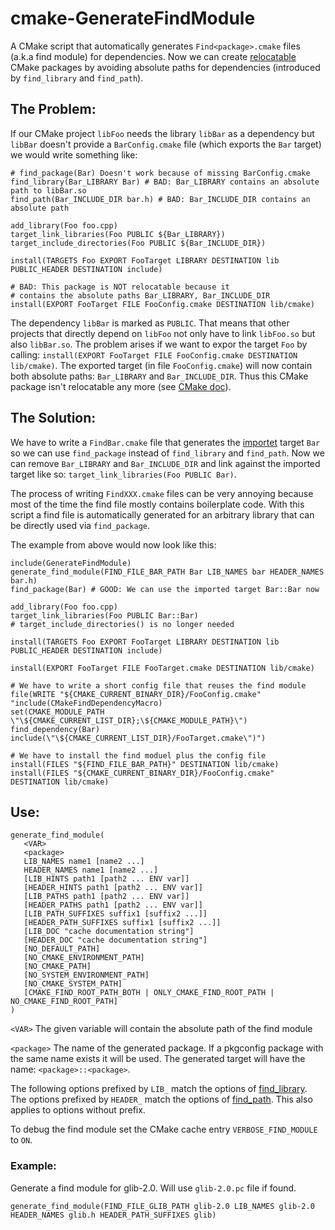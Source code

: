 # cmake-GenerateFindModule

A CMake script that automatically generates `Find<package>.cmake` files (a.k.a find module) for dependencies. Now we can create [relocatable](https://cmake.org/cmake/help/v3.5/manual/cmake-packages.7.html?highlight=packages#creating-relocatable-packages) CMake packages by avoiding absolute paths for dependencies (introduced by `find_library` and `find_path`).

## The Problem:

If our CMake project `libFoo` needs the library `libBar` as a dependency but `libBar` doesn't provide a `BarConfig.cmake` file (which exports the `Bar` target) we would write something like:

```
# find_package(Bar) Doesn't work because of missing BarConfig.cmake
find_library(Bar_LIBRARY Bar) # BAD: Bar_LIBRARY contains an absolute path to libBar.so
find_path(Bar_INCLUDE_DIR bar.h) # BAD: Bar_INCLUDE_DIR contains an absolute path

add_library(Foo foo.cpp)
target_link_libraries(Foo PUBLIC ${Bar_LIBRARY})
target_include_directories(Foo PUBLIC ${Bar_INCLUDE_DIR})

install(TARGETS Foo EXPORT FooTarget LIBRARY DESTINATION lib PUBLIC_HEADER DESTINATION include)

# BAD: This package is NOT relocatable because it 
# contains the absolute paths Bar_LIBRARY, Bar_INCLUDE_DIR
install(EXPORT FooTarget FILE FooConfig.cmake DESTINATION lib/cmake)
```
The dependency `libBar` is marked as `PUBLIC`. That means that other projects that directly depend on `libFoo` not only have to link `libFoo.so` but also `libBar.so`. The problem arises if we want to expor the target `Foo` by calling: `install(EXPORT FooTarget FILE FooConfig.cmake DESTINATION lib/cmake)`.
The exported target (in file `FooConfig.cmake`) will now contain both absolute paths: `Bar_LIBRARY` and `Bar_INCLUDE_DIR`. Thus this CMake package isn't relocatable any more (see [CMake doc](https://cmake.org/cmake/help/v3.5/manual/cmake-packages.7.html?highlight=packages#creating-relocatable-packages)).

## The Solution:

We have to write a `FindBar.cmake` file that generates the [importet](https://cmake.org/cmake/help/v3.5/command/add_library.html?highlight=imported#imported-libraries) target `Bar` so we can use `find_package` instead of `find_library` and `find_path`. Now we can remove `Bar_LIBRARY` and `Bar_INCLUDE_DIR` and link against the imported target like so: `target_link_libraries(Foo PUBLIC Bar)`. 

The process of writing `FindXXX.cmake` files can be very annoying because most of the time the find file mostly contains boilerplate code. With this script a find file is automatically generated for an arbitrary library that can be directly used via `find_package`.

The example from above would now look like this:
```
include(GenerateFindModule)
generate_find_module(FIND_FILE_BAR_PATH Bar LIB_NAMES bar HEADER_NAMES bar.h)
find_package(Bar) # GOOD: We can use the imported target Bar::Bar now

add_library(Foo foo.cpp)
target_link_libraries(Foo PUBLIC Bar::Bar)
# target_include_directories() is no longer needed

install(TARGETS Foo EXPORT FooTarget LIBRARY DESTINATION lib PUBLIC_HEADER DESTINATION include)

install(EXPORT FooTarget FILE FooTarget.cmake DESTINATION lib/cmake)

# We have to write a short config file that reuses the find module
file(WRITE "${CMAKE_CURRENT_BINARY_DIR}/FooConfig.cmake" 
"include(CMakeFindDependencyMacro)
set(CMAKE_MODULE_PATH \"\${CMAKE_CURRENT_LIST_DIR};\${CMAKE_MODULE_PATH}\")
find_dependency(Bar)
include(\"\${CMAKE_CURRENT_LIST_DIR}/FooTarget.cmake\")")

# We have to install the find moduel plus the config file
install(FILES "${FIND_FILE_BAR_PATH}" DESTINATION lib/cmake)
install(FILES "${CMAKE_CURRENT_BINARY_DIR}/FooConfig.cmake" DESTINATION lib/cmake)
```

## Use:

```
generate_find_module(
   <VAR>
   <package>
   LIB_NAMES name1 [name2 ...]
   HEADER_NAMES name1 [name2 ...]
   [LIB_HINTS path1 [path2 ... ENV var]]
   [HEADER_HINTS path1 [path2 ... ENV var]]
   [LIB_PATHS path1 [path2 ... ENV var]]
   [HEADER_PATHS path1 [path2 ... ENV var]]
   [LIB_PATH_SUFFIXES suffix1 [suffix2 ...]]
   [HEADER_PATH_SUFFIXES suffix1 [suffix2 ...]]
   [LIB_DOC "cache documentation string"]
   [HEADER_DOC "cache documentation string"]
   [NO_DEFAULT_PATH]
   [NO_CMAKE_ENVIRONMENT_PATH]
   [NO_CMAKE_PATH]
   [NO_SYSTEM_ENVIRONMENT_PATH]
   [NO_CMAKE_SYSTEM_PATH]
   [CMAKE_FIND_ROOT_PATH_BOTH | ONLY_CMAKE_FIND_ROOT_PATH | NO_CMAKE_FIND_ROOT_PATH]
)
```

`<VAR>` The given variable will contain the absolute path of the find module

`<package>` The name of the generated package. If a pkgconfig package with the same name exists it will be used. The generated target will have the name: `<package>::<package>`.

The following options prefixed by `LIB_` match the options of [find_library](https://cmake.org/cmake/help/v3.5/command/find_library.html?highlight=find_library#find-library). The options prefixed by `HEADER_`  match the options of [find_path](https://cmake.org/cmake/help/v3.5/command/find_path.html?highlight=find_path#find-path). This also applies to options without prefix.

To debug the find module set the CMake cache entry `VERBOSE_FIND_MODULE` to `ON`.

### Example:

Generate a find module for glib-2.0. Will use `glib-2.0.pc` file if found.

`generate_find_module(FIND_FILE_GLIB_PATH glib-2.0 LIB_NAMES glib-2.0 HEADER_NAMES glib.h HEADER_PATH_SUFFIXES glib)`
